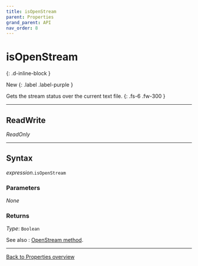 ```yaml
---
title: isOpenStream
parent: Properties
grand_parent: API
nav_order: 8
---
```


# isOpenStream
{: .d-inline-block }

New
{: .label .label-purple }

Gets the stream status over the current text file.
{: .fs-6 .fw-300 }

---

## ReadWrite

_ReadOnly_

---

## Syntax

*expression*.`isOpenStream`

### Parameters

_None_

### Returns

*Type*: `Boolean`

See also
: [OpenStream method](https://ecp-solutions.github.io/ECPTextStream/api/methods/openstream.html).

---

[Back to Properties overview](https://ecp-solutions.github.io/ECPTextStream/api/properties/)
